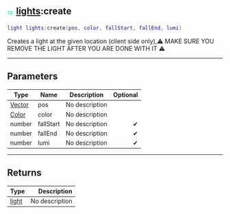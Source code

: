 ## ![client](../../.gitbook/assets/client.png) [lights](lights):create

```lua
light lights:create(pos, color, fallStart, fallEnd, lumi)
```

Creates a light at the given location (client side only),⚠ MAKE SURE YOU REMOVE THE LIGHT AFTER YOU ARE DONE WITH IT ⚠

------
## Parameters

| Type   | Name | Description | Optional |
| ------ | ---- | ----------- | -------: |
| [Vector](vector) | pos | No description |  |
| [Color](color) | color | No description |  |
| number | fallStart | No description | ✔ |
| number | fallEnd | No description | ✔ |
| number | lumi | No description | ✔ |


------
## Returns

| Type   | Description |
| ------ | ----------: |
| [light](light) | No description |

